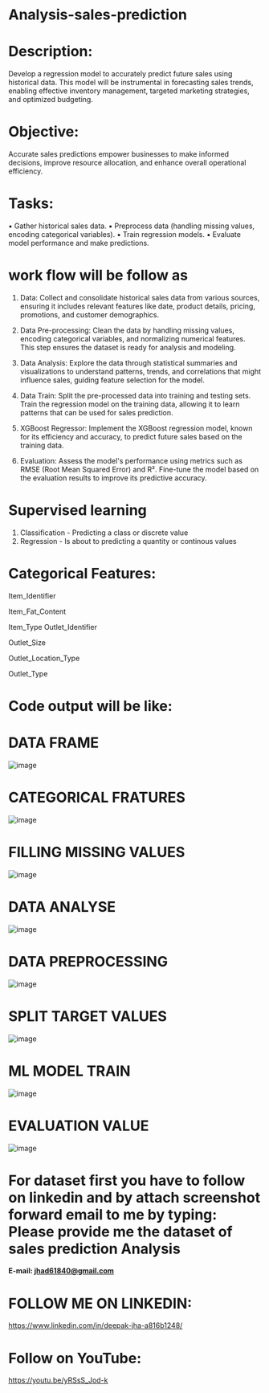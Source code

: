 # Analysis-sales-prediction

# Description:
Develop a regression model to accurately predict future sales using historical data. This model will be instrumental in forecasting sales trends, enabling effective inventory management, targeted marketing strategies, and optimized budgeting.

# Objective:
Accurate sales predictions empower businesses to make informed decisions, improve resource allocation, and enhance overall operational efficiency.

# Tasks:

▪ Gather historical sales data.
▪ Preprocess data (handling missing values, encoding categorical variables).
▪ Train regression models.
▪ Evaluate model performance and make predictions.

# work flow will be follow as 

   1. Data: Collect and consolidate historical sales data from various sources, ensuring it includes relevant features like date, product details, pricing, promotions, and customer 
    demographics.

   2. Data Pre-processing: Clean the data by handling missing values, encoding categorical variables, and normalizing numerical features. This step ensures the dataset is ready for analysis 
    and modeling.

   3. Data Analysis: Explore the data through statistical summaries and visualizations to understand patterns, trends, and correlations that might influence sales, guiding feature selection 
    for the model.

   4. Data Train: Split the pre-processed data into training and testing sets. Train the regression model on the training data, allowing it to learn patterns that can be used for sales 
    prediction.
 
   5. XGBoost Regressor: Implement the XGBoost regression model, known for its efficiency and accuracy, to predict future sales based on the training data.

  6. Evaluation: Assess the model's performance using metrics such as RMSE (Root Mean Squared Error) and R². Fine-tune the model based on the evaluation results to improve its predictive 
    accuracy.

# Supervised learning

 1. Classification - Predicting a class or discrete value
 2. Regression - Is about to predicting a quantity or continous values
      
# Categorical Features:

Item_Identifier 

Item_Fat_Content 

Item_Type Outlet_Identifier 

Outlet_Size 

Outlet_Location_Type 

Outlet_Type


# Code output will be like:

# DATA FRAME 

![image](https://github.com/user-attachments/assets/96bff896-75fb-47f8-9eb7-0b46b0818889)

# CATEGORICAL FRATURES

![image](https://github.com/user-attachments/assets/71099ad4-7fb3-4072-b9dc-6664b8f99aa2)

# FILLING MISSING VALUES

![image](https://github.com/user-attachments/assets/7440fa09-0f21-41c4-ad3f-a2ff865281d2)

# DATA ANALYSE

![image](https://github.com/user-attachments/assets/4e3b6f7f-0f29-42cb-8cb3-98b2041d60fc)

# DATA PREPROCESSING 

![image](https://github.com/user-attachments/assets/95db111c-bb20-431a-8504-ae3ba979aa44)

# SPLIT TARGET VALUES

![image](https://github.com/user-attachments/assets/4fc7ce3d-7627-4708-898d-7c0221b44d10)

# ML MODEL TRAIN 

![image](https://github.com/user-attachments/assets/918cf3e8-6ca1-4467-99f8-77e3a737b37c)

# EVALUATION VALUE

![image](https://github.com/user-attachments/assets/773aea64-a6db-41cb-ad9f-768bfa30c8b5)

# For dataset first you have to follow on linkedin and by attach screenshot forward email to me by typing: Please provide me the dataset of sales prediction Analysis

**E-mail: jhad61840@gmail.com**

# FOLLOW ME ON LINKEDIN: 

https://www.linkedin.com/in/deepak-jha-a816b1248/

# Follow on YouTube: 

https://youtu.be/yRSsS_Jod-k

